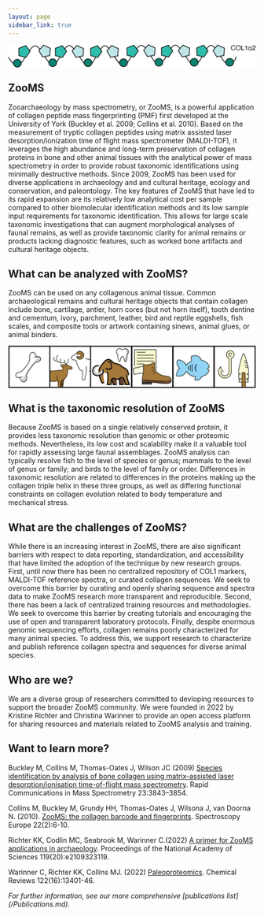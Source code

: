 ```yaml
---
layout: page
sidebar_link: true
---
```


<img align="center" src="assets/images/COL1A2.png">

<h2>ZooMS</h2>
<p>
Zooarchaeology by mass spectrometry, or ZooMS, is a powerful application of collagen peptide mass fingerprinting (PMF) first developed at the University of York (Buckley et al. 2009; Collins et al. 2010). Based on the measurement of tryptic collagen peptides using matrix assisted laser desorption/ionization time of flight mass spectrometer (MALDI-TOF), it leverages the high abundance and long-term preservation of collagen proteins in bone and other animal tissues with the analytical power of mass spectrometry in order to provide robust taxonomic identifications using minimally destructive methods. Since 2009, ZooMS has been used for diverse applications in archaeology and and cultural heritage, ecology and conservation, and paleontology. The key features of ZooMS that have led to its rapid expansion are its relatively low analytical cost per sample compared to other biomolecular identification methods and its low sample input requirements for taxonomic identification. This allows for large scale taxonomic investigations that can augment morphological analyses of faunal remains, as well as provide taxonomic clarity for animal remains or products lacking diagnostic features, such as worked bone artifacts and cultural heritage objects.
  </p>
<h2>What can be analyzed with ZooMS?</h2>
<p>
  ZooMS can be used on any collagenous animal tissue. Common archaeological remains and cultural heritage objects that contain collagen include bone, cartilage, antler, horn cores (but not horn itself), tooth dentine and cementum, ivory, parchment, leather, bird and reptile eggshells, fish scales, and composite tools or artwork containing sinews, animal glues, or animal binders.
</p>
<img align="center" src="assets/images/tissues.png">
<h2>What is the taxonomic resolution of ZooMS</h2>
<p>
  Because ZooMS is based on a single relatively conserved protein, it provides less taxonomic resolution than genomic or other proteomic methods. Nevertheless, its low cost and scalability make it a valuable tool for rapidly assessing large faunal assemblages. ZooMS analysis can typically resolve fish to the level of species or genus; mammals to the level of genus or family; and birds to the level of family or order. Differences in taxonomic resolution are related to differences in the proteins making up the collagen triple helix in these three groups, as well as differing functional constraints on collagen evolution related to body temperature and mechanical stress.
</p>
<h2>What are the challenges of ZooMS?</h2>
<p>
  While there is an increasing interest in ZooMS, there are also significant barriers with respect to data reporting, standardization, and accessibility that have limited the adoption of the technique by new research groups. First, until now there has been no centralized repository of COL1 markers, MALDI-TOF reference spectra, or curated collagen sequences. We seek to overcome this barrier by curating and openly sharing sequence and spectra data to make ZooMS research more transparent and reproducible. Second, there has been a lack of centralized training resources and methodologies. We seek to overcome this barrier by creating tutorials and encouraging the use of open and transparent laboratory protocols. Finally, despite enormous genomic sequencing efforts, collagen remains poorly characterized for many animal species. To address this, we support research to characterize and publish reference collagen spectra and sequences for diverse animal species. 
</p>
<h2>Who are we?</h2>
<p>
  We are a diverse group of researchers committed to devloping resources to support the broader ZooMS community. We were founded in 2022 by Kristine Richter and Christina Warinner to provide an open access platform for sharing resources and materials related to ZooMS analysis and training. 
</p>
<h2>Want to learn more?</h2>
<p>
Buckley M, Collins M, Thomas-Oates J, Wilson JC (2009) <a href="https://doi.org/10.1002/rcm.4316">Species identification by analysis of bone collagen using matrix-assisted laser desorption/ionisation time-of-flight mass spectrometry</a>. Rapid Communications in Mass Spectrometry 23:3843–3854.
</p>
<p>
Collins M, Buckley M, Grundy HH, Thomas-Oates J, Wilsona J, van Doorna N. (2010). <a href="https://www.spectroscopyeurope.com/system/files/pdf/MS_22_2.pdf">ZooMS: the collagen barcode and fingerprints</a>. Spectroscopy Europe 22(2):6-10. 
</p>
<p>
Richter KK, Codlin MC, Seabrook M, Warinner C.(2022) <a href="https://www.pnas.org/doi/abs/10.1073/pnas.2109323119">A primer for ZooMS applications in archaeology</a>. Proceedings of the National Academy of Sciences 119(20):e2109323119.
</p>
<p>
Warinner C, Richter KK, Collins MJ. (2022) <a href="https://pubs.acs.org/doi/full/10.1021/acs.chemrev.1c00703">Paleoproteomics</a>. Chemical Reviews 122(16):13401-46.
</p>
<i>For further information, see our more comprehensive [publications list](/Publications.md).</i>
